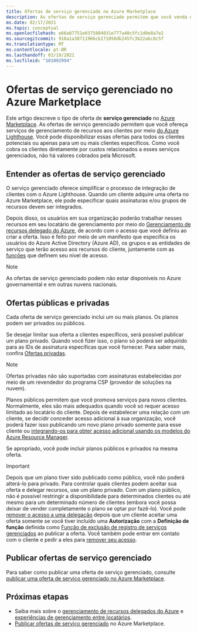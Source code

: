 ```yaml
---
title: Ofertas de serviço gerenciado no Azure Marketplace
description: As ofertas de serviço gerenciado permitem que você venda ofertas de gerenciamento de recursos para clientes no Azure Marketplace.
ms.date: 02/17/2021
ms.topic: conceptual
ms.openlocfilehash: e66a87751e0375804031e777a40c5fc1d0e8a7e2
ms.sourcegitcommit: 910a1a38711966cb171050db245fc3b22abc8c5f
ms.translationtype: MT
ms.contentlocale: pt-BR
ms.lasthandoff: 03/19/2021
ms.locfileid: "101092994"
---
```

# <a name="managed-service-offers-in-azure-marketplace"></a>Ofertas de serviço gerenciado no Azure Marketplace

Este artigo descreve o tipo de oferta de **serviço gerenciado** no [Azure Marketplace](https://azuremarketplace.microsoft.com). As ofertas de serviço gerenciado permitem que você ofereça serviços de gerenciamento de recursos aos clientes por meio [do Azure Lighthouse](../overview.md). Você pode disponibilizar essas ofertas para todos os clientes potenciais ou apenas para um ou mais clientes específicos. Como você cobra os clientes diretamente por custos relacionados a esses serviços gerenciados, não há valores cobrados pela Microsoft.

## <a name="understand-managed-service-offers"></a>Entender as ofertas de serviço gerenciado

O serviço gerenciado oferece simplificar o processo de integração de clientes com o Azure Lighthouse. Quando um cliente adquire uma oferta no Azure Marketplace, ele pode especificar quais assinaturas e/ou grupos de recursos devem ser integrados.

Depois disso, os usuários em sua organização poderão trabalhar nesses recursos em seu locatário de gerenciamento por meio do [Gerenciamento de recursos delegado do Azure](azure-delegated-resource-management.md), de acordo com o acesso que você definiu ao criar a oferta. Isso é feito por meio de um manifesto que especifica os usuários do Azure Active Directory (Azure AD), os grupos e as entidades de serviço que terão acesso aos recursos do cliente, juntamente com as [funções](tenants-users-roles.md) que definem seu nível de acesso.

> [!NOTE]
> As ofertas de serviço gerenciado podem não estar disponíveis no Azure governamental e em outras nuvens nacionais.

## <a name="public-and-private-offers"></a>Ofertas públicas e privadas

Cada oferta de serviço gerenciado inclui um ou mais planos. Os planos podem ser privados ou públicos.

Se desejar limitar sua oferta a clientes específicos, será possível publicar um plano privado. Quando você fizer isso, o plano só poderá ser adquirido para as IDs de assinatura específicas que você fornecer. Para saber mais, confira [Ofertas privadas](../../marketplace/private-offers.md).

> [!NOTE]
> Ofertas privadas não são suportadas com assinaturas estabelecidas por meio de um revendedor do programa CSP (provedor de soluções na nuvem).

Planos públicos permitem que você promova serviços para novos clientes. Normalmente, eles são mais adequados quando você só requer acesso limitado ao locatário do cliente. Depois de estabelecer uma relação com um cliente, se decidir conceder acesso adicional à sua organização, você poderá fazer isso publicando um novo plano privado somente para esse cliente ou [integrando-os para obter acesso adicional usando os modelos do Azure Resource Manager](../how-to/onboard-customer.md).

Se apropriado, você pode incluir planos públicos e privados na mesma oferta.

> [!IMPORTANT]
> Depois que um plano tiver sido publicado como público, você não poderá alterá-lo para privado. Para controlar quais clientes podem aceitar sua oferta e delegar recursos, use um plano privado. Com um plano público, não é possível restringir a disponibilidade para determinados clientes ou até mesmo para um determinado número de clientes (embora você possa deixar de vender completamente o plano se optar por fazê-lo). Você pode [remover o acesso a uma delegação](../how-to/remove-delegation.md) depois que um cliente aceitar uma oferta somente se você tiver incluído uma **Autorização** com a **Definição de função** definida como [Função de exclusão de registro de serviços gerenciados](../../role-based-access-control/built-in-roles.md#managed-services-registration-assignment-delete-role) ao publicar a oferta. Você também pode entrar em contato com o cliente e pedir a eles para [remover seu acesso](../how-to/view-manage-service-providers.md#add-or-remove-service-provider-offers).

## <a name="publish-managed-service-offers"></a>Publicar ofertas de serviço gerenciado

Para saber como publicar uma oferta de serviço gerenciado, consulte [publicar uma oferta de serviço gerenciado no Azure Marketplace](../how-to/publish-managed-services-offers.md).

## <a name="next-steps"></a>Próximas etapas

- Saiba mais sobre o [gerenciamento de recursos delegados do Azure](azure-delegated-resource-management.md) e [experiências de gerenciamento entre locatários](cross-tenant-management-experience.md).
- [Publicar ofertas de serviço gerenciado](../how-to/publish-managed-services-offers.md) no Azure Marketplace.
